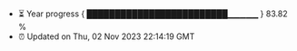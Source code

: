 - ⏳ Year progress { █████████████████████████▁▁▁▁▁ } 83.82 %
- ⏰ Updated on Thu, 02 Nov 2023 22:14:19 GMT

